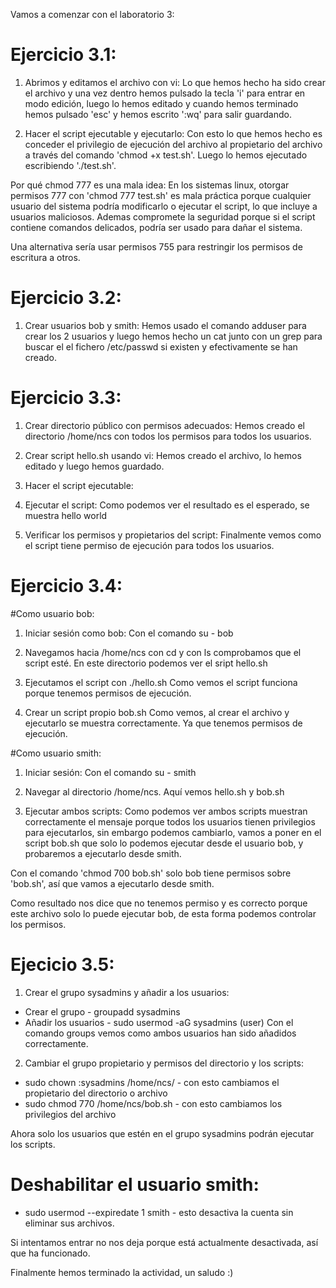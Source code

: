 Vamos a comenzar con el laboratorio 3:

# Ejercicio 3.1:
1. Abrimos y editamos el archivo con vi:
Lo que hemos hecho ha sido crear el archivo y una vez dentro hemos pulsado 
la tecla 'i' para entrar en modo edición, luego lo hemos editado y cuando 
hemos terminado hemos pulsado 'esc' y hemos escrito ':wq' para salir 
guardando.

2. Hacer el script ejecutable y ejecutarlo:
Con esto lo que hemos hecho es conceder el privilegio de ejecución del 
archivo al propietario del archivo a través del comando 'chmod +x 
test.sh'.
Luego lo hemos ejecutado escribiendo './test.sh'.

Por qué chmod 777 es una mala idea:
En los sistemas linux, otorgar permisos 777 con 'chmod 777 test.sh' es 
mala práctica porque cualquier usuario del sistema podría modificarlo o 
ejecutar el script, lo que incluye a usuarios maliciosos. Ademas 
compromete la seguridad porque si el script contiene comandos delicados, 
podría ser usado para dañar el sistema.

Una alternativa sería usar permisos 755 para restringir los permisos de 
escritura a otros.

# Ejercicio 3.2:
1. Crear usuarios bob y smith:
Hemos usado el comando adduser para crear los 2 usuarios y luego hemos 
hecho un cat junto con un grep para buscar el el fichero /etc/passwd si 
existen y efectivamente se han creado.

# Ejercicio 3.3:
1. Crear directorio público con permisos adecuados:
Hemos creado el directorio /home/ncs con todos los permisos para todos los 
usuarios.

2. Crear script hello.sh usando vi:
Hemos creado el archivo, lo hemos editado y luego hemos guardado.

3. Hacer el script ejecutable:

4. Ejecutar el script:
Como podemos ver el resultado es el esperado, se muestra hello world

5. Verificar los permisos y propietarios del script:
Finalmente vemos como el script tiene permiso de ejecución para todos los 
usuarios.

# Ejercicio 3.4:
#Como usuario bob:
1. Iniciar sesión como bob:
Con el comando su - bob

2. Navegamos hacia /home/ncs con cd y con ls comprobamos que el script 
esté.
En este directorio podemos ver el sript hello.sh

3. Ejecutamos el script con ./hello.sh
Como vemos el script funciona porque tenemos permisos de ejecución.

4. Crear un script propio bob.sh
Como vemos, al crear el archivo y ejecutarlo se muestra correctamente. Ya 
que tenemos permisos de ejecución.

#Como usuario smith:
1. Iniciar sesión:
Con el comando su - smith

2. Navegar al directorio /home/ncs. Aquí vemos hello.sh y bob.sh

3. Ejecutar ambos scripts:
Como podemos ver ambos scripts muestran correctamente el mensaje porque 
todos los usuarios tienen privilegios para ejecutarlos, sin embargo 
podemos cambiarlo, vamos a poner en el script bob.sh que solo lo podemos 
ejecutar desde el usuario bob, y probaremos a ejecutarlo desde smith.

Con el comando 'chmod 700 bob.sh' solo bob tiene permisos sobre 'bob.sh', 
así que vamos a ejecutarlo desde smith.

Como resultado nos dice que no tenemos permiso y es correcto porque este 
archivo solo lo puede ejecutar bob, de esta forma podemos controlar los 
permisos.

# Ejecicio 3.5:
1. Crear el grupo sysadmins y añadir a los usuarios:
- Crear el grupo - groupadd sysadmins
- Añadir los usuarios - sudo usermod -aG sysadmins (user)
Con el comando groups vemos como ambos usuarios han sido añadidos 
correctamente.

2. Cambiar el grupo propietario y permisos del directorio y los scripts:
- sudo chown  :sysadmins /home/ncs/ - con esto cambiamos el propietario 
del directorio o archivo
- sudo chmod 770 /home/ncs/bob.sh - con esto cambiamos los privilegios del 
archivo

Ahora solo los usuarios que estén en el grupo sysadmins podrán ejecutar 
los scripts.

# Deshabilitar el usuario smith:
- sudo usermod --expiredate 1 smith - esto desactiva la cuenta sin 
eliminar sus archivos.

Si intentamos entrar no nos deja porque está actualmente desactivada, así 
que ha funcionado.

Finalmente hemos terminado la actividad, un saludo :)
